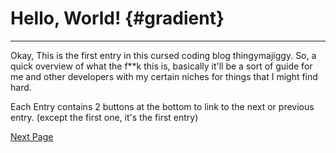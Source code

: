 # Hello, World! {#gradient}

---

Okay, This is the first entry in this cursed coding blog thingymajiggy.
So, a quick overview of what the f\*\*k this is, basically it'll be a sort of guide for me and other developers with my certain niches for things that I might find hard.

Each Entry contains 2 buttons at the bottom to link to the next or previous entry. (except the first one, it's the first entry)

[Next Page](Entry2.md)
